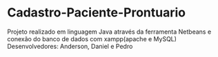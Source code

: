 # Cadastro-Paciente-Prontuario
 Projeto realizado em linguagem Java através da ferramenta Netbeans e conexão do banco de dados com xampp(apache e MySQL)
Desenvolvedores: Anderson, Daniel e Pedro
